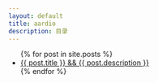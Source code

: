 ```yaml
---
layout: default
title: aardio
description: 目录
---
```


<ul>
  {% for post in site.posts %}
    <li>
      <a href="{{ post.url }}">{{ post.title }} && {{ post.description }}</a>
    </li>
  {% endfor %}
</ul>
